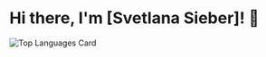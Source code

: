 # Hi there, I'm [Svetlana Sieber]! 👋

![Top Languages Card](https://github-readme-stats.vercel.app/api/top-langs/?username=svetlanasieber&layout=compact)


